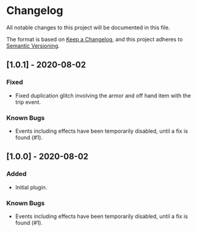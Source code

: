 # Changelog
All notable changes to this project will be documented in this file.

The format is based on [Keep a Changelog](https://keepachangelog.com/en/1.0.0/),
and this project adheres to [Semantic Versioning](https://semver.org/spec/v2.0.0.html).

## [1.0.1] - 2020-08-02
### Fixed
- Fixed duplication glitch involving the armor and off hand item with the trip event.

### Known Bugs
- Events including effects have been temporarily disabled, until a fix is found (#1).

## [1.0.0] - 2020-08-02
### Added
- Initial plugin.

### Known Bugs
- Events including effects have been temporarily disabled, until a fix is found (#1).
